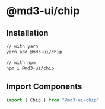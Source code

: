 # @md3-ui/chip

## Installation

```sh
// with yarn
yarn add @md3-ui/chip

// with npm
npm i @md3-ui/chip
```

## Import Components

```jsx
import { Chip } from "@md3-ui/chip"
```
